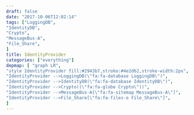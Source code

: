 ```yaml
---
draft: false
date: "2017-10-06T12:02:14"
tags: ["LoggingDB",
"IdentityDB",
"Crypto",
"MessageBus-A",
"File_Share",
]
title: IdentityProvider
categories: ["everything"]
depmap: [ "graph LR",
"style IdentityProvider fill:#2943b7,stroke:#4e2d62,stroke-width:2px",
"IdentityProvider -->LoggingDB(\"fa:fa-database LoggingDB\")",
"IdentityProvider -->IdentityDB(\"fa:fa-database IdentityDB\")",
"IdentityProvider -->Crypto((\"fa:fa-globe Crypto\"))",
"IdentityProvider -->MessageBus-A[\"fa:fa-sitemap MessageBus-A\"]",
"IdentityProvider -->File_Share[\"fa:fa-files-o File_Share\"]",
]
---
```

